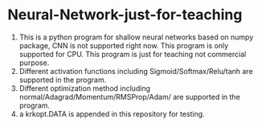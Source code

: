 # Neural-Network-just-for-teaching
1. This is a python program for shallow neural networks based on numpy package,  CNN is not supported right now. This program is only supported for CPU.  This program is just     	for teaching not commercial purpose. 
2. Different activation functions including Sigmoid/Softmax/Relu/tanh are supported in the program. 
3. Different optimization method including normal/Adagrad/Momentum/RMSProp/Adam/ are supported in the program.
4. a krkopt.DATA is appended in this repository for testing. 
